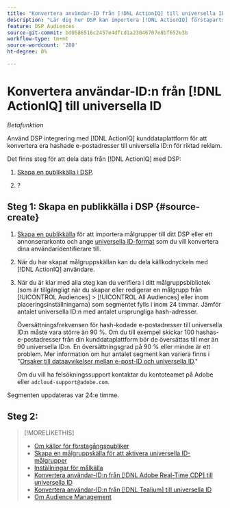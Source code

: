 ```yaml
---
title: "Konvertera användar-ID från [!DNL ActionIQ] till universella ID"
description: "Lär dig hur DSP kan importera [!DNL ActionIQ] förstapartssegment."
feature: DSP Audiences
source-git-commit: bd0586516c2457e4dfcd1a23046707e8bf652e3b
workflow-type: tm+mt
source-wordcount: '280'
ht-degree: 0%

---
```


# Konvertera användar-ID:n från [!DNL ActionIQ] till universella ID

*Betafunktion*

Använd DSP integrering med [!DNL ActionIQ] kunddataplattform för att konvertera era hashade e-postadresser till universella ID:n för riktad reklam.

Det finns <!-- NN --> steg för att dela data från [!DNL ActionIQ] med DSP:

1. [Skapa en publikkälla i DSP](#source-create).

1. ?

## Steg 1: Skapa en publikkälla i DSP {#source-create}

1. [Skapa en publikkälla](source-create.md) för att importera målgrupper till ditt DSP eller ett annonserarkonto och ange [universella ID-format](source-about.md) som du vill konvertera dina användaridentifierare till.

1. När du har skapat målgruppskällan kan du dela källkodnyckeln med [!DNL ActionIQ] användare.

1. När du är klar med alla steg kan du verifiera i ditt målgruppsbibliotek (som är tillgängligt när du skapar eller redigerar en målgrupp från [!UICONTROL Audiences] > [!UICONTROL All Audiences] eller inom placeringsinställningarna) som segmentet fylls i inom 24 timmar. Jämför antalet universella ID:n med antalet ursprungliga hash-adresser.

   Översättningsfrekvensen för hash-kodade e-postadresser till universella ID:n måste vara större än 90 %. Om du till exempel skickar 100 hashas-e-postadresser från din kunddataplattform bör de översättas till mer än 90 universella ID:n. En översättningsgrad på 90 % eller mindre är ett problem. Mer information om hur antalet segment kan variera finns i &quot;[Orsaker till dataavvikelser mellan e-post-ID och universella ID](#universal-ids-data-variances).&quot;

   Om du vill ha felsökningssupport kontaktar du kontoteamet på Adobe eller `adcloud-support@adobe.com`.

Segmenten uppdateras var 24:e timme.

## Steg 2:

>[!MORELIKETHIS]
>
>* [Om källor för förstagångspubliker](/help/dsp/audiences/sources/source-about.md)
>* [Skapa en målgruppskälla för att aktivera universella ID-målgrupper](source-create.md)
>* [Inställningar för målkälla](source-settings.md)
>* [Konvertera användar-ID:n från [!DNL Adobe Real-Time CDP] till universella ID](/help/dsp/audiences/sources/source-adobe-rtcdp.md)
>* [Konvertera användar-ID:n från [!DNL Tealium] till universella ID](/help/dsp/audiences/sources/source-tealium.md)
>* [Om Audience Management](/help/dsp/audiences/audience-about.md)

<!--
>* [Convert User IDs from [!DNL Optimizely] to Universal IDs](/help/dsp/audiences/sources/source-optimizely.md)
-->
